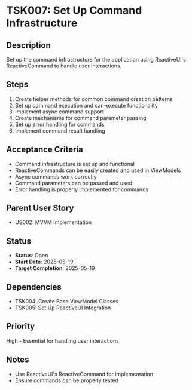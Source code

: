# TSK007: Set Up Command Infrastructure

## Description
Set up the command infrastructure for the application using ReactiveUI's ReactiveCommand to handle user interactions.

## Steps
1. Create helper methods for common command creation patterns
2. Set up command execution and can-execute functionality
3. Implement async command support
4. Create mechanisms for command parameter passing
5. Set up error handling for commands
6. Implement command result handling

## Acceptance Criteria
- Command infrastructure is set up and functional
- ReactiveCommands can be easily created and used in ViewModels
- Async commands work correctly
- Command parameters can be passed and used
- Error handling is properly implemented for commands

## Parent User Story
- US002: MVVM Implementation

## Status
- **Status**: Open
- **Start Date**: 2025-05-19
- **Target Completion**: 2025-05-19

## Dependencies
- TSK004: Create Base ViewModel Classes
- TSK005: Set Up ReactiveUI Integration

## Priority
High - Essential for handling user interactions

## Notes
- Use ReactiveUI's ReactiveCommand for implementation
- Ensure commands can be properly tested


